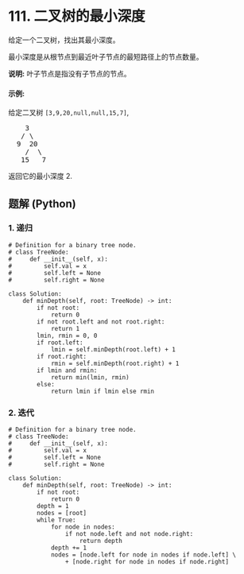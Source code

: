 # 111. 二叉树的最小深度
给定一个二叉树，找出其最小深度。

最小深度是从根节点到最近叶子节点的最短路径上的节点数量。

**说明:** 叶子节点是指没有子节点的节点。

#### 示例:
给定二叉树 ```[3,9,20,null,null,15,7]```,
<pre>
    3
   / \
  9  20
    /  \
   15   7
</pre>
返回它的最小深度  2.

## 题解 (Python)

### 1. 递归
```Python3
# Definition for a binary tree node.
# class TreeNode:
#     def __init__(self, x):
#         self.val = x
#         self.left = None
#         self.right = None

class Solution:
    def minDepth(self, root: TreeNode) -> int:
        if not root:
            return 0
        if not root.left and not root.right:
            return 1
        lmin, rmin = 0, 0
        if root.left:
            lmin = self.minDepth(root.left) + 1
        if root.right:
            rmin = self.minDepth(root.right) + 1
        if lmin and rmin:
            return min(lmin, rmin)
        else:
            return lmin if lmin else rmin
```

### 2. 迭代
```Python3
# Definition for a binary tree node.
# class TreeNode:
#     def __init__(self, x):
#         self.val = x
#         self.left = None
#         self.right = None

class Solution:
    def minDepth(self, root: TreeNode) -> int:
        if not root:
            return 0
        depth = 1
        nodes = [root]
        while True:
            for node in nodes:
                if not node.left and not node.right:
                    return depth
            depth += 1
            nodes = [node.left for node in nodes if node.left] \
                + [node.right for node in nodes if node.right]
```
